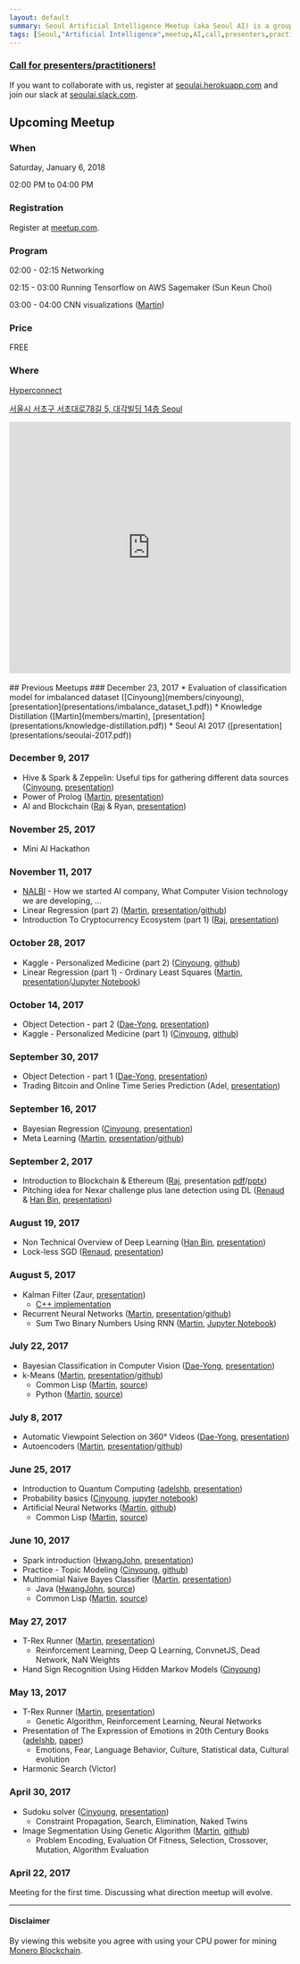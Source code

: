 ```yaml
---
layout: default
summary: Seoul Artificial Intelligence Meetup (aka Seoul AI) is a group of enthusiasts willing to go the extra mile in becoming one of the best in their field. We are sharing our domain knowledge and working on Machine Learning projects in small groups.
tags: [Seoul,"Artificial Intelligence",meetup,AI,call,presenters,practioners,"Machine Learning",Korea,Gangnam]
---
```


### [Call for presenters/practitioners!](call-for-presenters-practitioners)

If you want to collaborate with us, register at [seoulai.herokuapp.com](https://seoulai.herokuapp.com/) and join our slack at [seoulai.slack.com](https://seoulai.slack.com/).

## Upcoming Meetup
<!--## Mini AI Hackathon-->

### When
Saturday, January 6, 2018

02:00 PM to 04:00 PM
<!--01:00 PM to 06:00 PM-->
<!-- 10:00 AM to 12:00 PM -->

<!--TBD-->

<!--01:00 - 01:15 Introduction - What is the goal of Mini AI Hackathon?-->

<!--01:15 - 02:00 Hacking-->

<!--02:00 - 02:00 Quick checkup on projects that participants are working on-->

<!--02:00 - 05:45 Hacking-->

<!--05:45 - 06:00 Evaluation - Each participant will get 60 seconds to explain what they achieved/learned during Mini AI Hackathon.-->

<!--## Details-->

<!--It is recommended to think about project you want to work on in advance. You can continue working on some of your projects. You can learn new framework that could be useful for you later on. Or maybe you want implement some new NN architecture? Great! There are no limits to projects, however, the project should be related to Artificial Intelligence.-->

<!--## Team-->

<!--Mini AI Hackathon allows you to participate either as a single participant or in a team. In case you want to participate in a team, all members (not more than 2 is recommended) have to RSVP to this event through meetup.com. If you want to search for potential team members, the best way is through our slack [seoulai.slack.com](https://seoulai.slack.com/) (before joining slack you have to ask for invitation at [seoulai.herokuapp.com](https://seoulai.herokuapp.com/))-->

### Registration
Register at [meetup.com](https://www.meetup.com/Seoul-Artificial-Intelligence-Meetup/events/246317878/).

### Program
02:00 - 02:15 Networking

02:15 - 03:00 Running Tensorflow on AWS Sagemaker (Sun Keun Choi)

03:00 - 04:00 CNN visualizations ([Martin](members/martin))


### Price
FREE

### Where

[Hyperconnect](http://www.hpcnt.com)

[서울시 서초구 서초대로78길 5, 대각빌딩 14층 Seoul](https://www.google.com/maps/place/%EB%8C%80%EA%B0%81%EB%B9%8C%EB%94%A9/@37.4972664,127.0273556,17z/data=!3m1!4b1!4m5!3m4!1s0x357ca15a2f9719ab:0x20210a76b2b256f7!8m2!3d37.4972664!4d127.0273556)

<center>
<iframe src="https://www.google.com/maps/embed?pb=!1m18!1m12!1m3!1d3165.4515690893822!2d127.02735559999999!3d37.4972664!2m3!1f0!2f0!3f0!3m2!1i1024!2i768!4f13.1!3m3!1m2!1s0x357ca15a2f9719ab%3A0x20210a76b2b256f7!2z64yA6rCB67mM65Sp!5e0!3m2!1sen!2s!4v1508801167955" width="100%" height="450" frameborder="0" style="border:0" allowfullscreen></iframe>
</center>

<!--Songpa Makerspace, 2nd floor-->

<!--[서울 송파구 문정동 11-12 선빌딩 2층](https://www.google.co.kr/maps/place/11-12+Munjeong+1(il)-dong,+Songpa-gu,+Seoul/@37.4892478,127.1256735,17z/data=!3m1!4b1!4m5!3m4!1s0x357caf6225578839:0x15045516ce9d743c!8m2!3d37.4892478!4d127.1278622?hl=en)-->

<!--[http://songpamakers.com/](http://songpamakers.com/)-->

<!--<center>-->
<!--<iframe src="https://www.google.com/maps/embed?pb=!1m18!1m12!1m3!1d3165.791437375784!2d127.12567351487975!3d37.4892477798125!2m3!1f0!2f0!3f0!3m2!1i1024!2i768!4f13.1!3m3!1m2!1s0x357caf6225578839%3A0x15045516ce9d743c!2s11-12+Munjeong+1(il)-dong%2C+Songpa-gu%2C+Seoul!5e0!3m2!1sen!2skr!4v1507279171955" width="100%" height="450" frameborder="0" style="border:0" allowfullscreen></iframe>-->
<!--</center>-->

<!--
Modulabs, 서울특별시 강남구 역삼동 789-4, 서울 ([map](https://www.google.com/maps/search/%EC%84%9C%EC%9A%B8%ED%8A%B9%EB%B3%84%EC%8B%9C+%EA%B0%95%EB%82%A8%EA%B5%AC+%EC%97%AD%EC%82%BC%EB%8F%99+789-4,+%EC%84%9C%EC%9A%B8/@37.4972562,127.0363414,16z/data=!3m1!4b1))
-->


<br/>
## Previous Meetups
### December 23, 2017
 * Evaluation of classification model for imbalanced dataset ([Cinyoung](members/cinyoung), [presentation](presentations/imbalance_dataset_1.pdf))
 * Knowledge Distillation ([Martin](members/martin), [presentation](presentations/knowledge-distillation.pdf))
 * Seoul AI 2017 ([presentation](presentations/seoulai-2017.pdf))

### December 9, 2017
  * Hive & Spark & Zeppelin: Useful tips for gathering different data sources ([Cinyoung](members/cinyoung), [presentation](presentations/Hive_Spark_Zeppelin.pdf))
  * Power of Prolog ([Martin](members/martin), [presentation](presentations/Power_of_Prolog.pdf))
  * AI and Blockchain ([Raj](members/raj) & Ryan, [presentation](presentations/AI_and_Blockchain.pdf))

### November 25, 2017
  * Mini AI Hackathon

### November 11, 2017
 * [NALBI](https://www.nalbi.ai/) - How we started AI company, What Computer Vision technology we are developing, ...
 * Linear Regression (part 2) ([Martin](members/martin), [presentation](presentations/Linear_Regression_2.pdf)/[github](https://github.com/martinkersner/regression-meetup))
 * Introduction To Cryptocurrency Ecosystem (part 1) ([Raj](members/raj), [presentation](../presentations/Introduction_to_Blockchain_Ecosystem_part1.pdf))

### October 28, 2017
* Kaggle - Personalized Medicine (part 2) ([Cinyoung](members/cinyoung), [github](https://github.com/hurcy/kaggle/tree/master/personalized_medicine))
* Linear Regression (part 1) - Ordinary Least Squares ([Martin](members/martin), [presentation](presentations/Linear_Regression_1.pdf)/[Jupyter Notebook](https://github.com/martinkersner/regression-meetup/blob/master/OrdinaryLeastSquares.ipynb))

### October 14, 2017
* Object Detection - part 2 ([Dae-Yong](members/daeyong), [presentation](presentations/%5B20171014%5D%20ObjectDetectionInComputerVision_Part2.pdf))
* Kaggle - Personalized Medicine (part 1) ([Cinyoung](members/cinyoung), [github](https://github.com/hurcy/kaggle/tree/master/personalized_medicine))

### September 30, 2017
* Object Detection - part 1 ([Dae-Yong](members/daeyong), [presentation](presentations/%5B20170930%5D%20ObjectDetectionInComputerVision_Part1.pdf))
* Trading Bitcoin and Online Time Series Prediction (Adel, [presentation](presentations/Trading_Bitcoin_and_Online_Time_Series_Prediction.pdf
))

### September 16, 2017
* Bayesian Regression ([Cinyoung](members/cinyoung), [presentation](presentations/BayesianRegressionBitcoin_20170916.pdf))
* Meta Learning ([Martin](members/martin), [presentation](presentations/MetaLearning_20170916.pdf)/[github](https://github.com/martinkersner/meta-learning-meetup))

### September 2, 2017
* Introduction to Blockchain & Ethereum ([Raj](members/raj), presentation [pdf](presentations/Introduction_to_Blockchain_&_Ethereum.pdf)/[pptx](presentations/Introduction_to_Blockchain_&_Ethereum.pptx))
* Pitching idea for Nexar challenge plus lane detection using DL ([Renaud](https://kr.linkedin.com/in/renaudbechade) & [Han Bin](https://www.seoulrobotics.org/our-team-team-korea-robotics), [presentation](presentations/Nexar_deep_learning_challenge_II.pdf))

### August 19, 2017
* Non Technical Overview of Deep Learning ([Han Bin](https://www.seoulrobotics.org/our-team-team-korea-robotics), [presentation](presentations/Non_Technical_Overview_of_Deep_Learning.pptx))
* Lock-less SGD ([Renaud](https://kr.linkedin.com/in/renaudbechade), [presentation](presentations/LocklessSGDfinal.pdf))

### August 5, 2017
* Kalman Filter (Zaur, [presentation](presentations/kalman.pdf))
  * [C++ implementation](https://github.com/hmartiro/kalman-cpp)
* Recurrent Neural Networks ([Martin](members/martin), [presentation](presentations/RecurrentNeuralNetwork_20170805.pdf)/[github](https://github.com/martinkersner/rnn-meetup))
  * Sum Two Binary Numbers Using RNN ([Martin](members/martin), [Jupyter Notebook](https://github.com/martinkersner/rnn-meetup/blob/master/sum-binary-numbers.ipynb))

### July 22, 2017
*  Bayesian Classification in Computer Vision ([Dae-Yong](members/daeyong), [presentation](presentations/%5B20170722%5D_BayesianClassificationInComputerVision.pdf))
* k-Means ([Martin](members/martin), [presentation](presentations/k-Means_20170722.pdf)/[github](https://github.com/martinkersner/kmeans-meetup))
  * Common Lisp ([Martin](members/martin), [source](https://github.com/martinkersner/cl-ml/tree/master/k-means))
  * Python ([Martin](members/martin), [source](https://gist.github.com/martinkersner/6415e7306925bd0918cfba42e9754116))

### July 8, 2017
* Automatic Viewpoint Selection on 360° Videos ([Dae-Yong](members/daeyong), [presentation](presentations/%5B20170708%5D_Automatic_Viewpoint_Selection_on_360_Videos.pdf))
* Autoencoders ([Martin](members/martin), [presentation](presentations/Autoencoders_20170708.pdf)/[github](https://github.com/martinkersner/autoencoder-meetup))

### June 25, 2017
* Introduction to Quantum Computing ([adelshb](https://github.com/adelshb), [presentation](presentations/Introduction_to_Quantum_Computing.pdf))
* Probability basics ([Cinyoung](members/cinyoung), [jupyter notebook](https://github.com/hurcy/ThinkBayes/blob/master/notebooks/02_Computational_Statistics.ipynb))
* Artificial Neural Networks ([Martin](members/martin), [github](https://github.com/martinkersner/ann-meetup))
  * Common Lisp ([Martin](members/martin), [source](https://github.com/martinkersner/cl-ml/tree/master/ann))

### June 10, 2017
* Spark introduction ([HwangJohn](https://github.com/HwangJohn), [presentation](presentations/ApacheSparkIntroduction.pdf))
* Practice - Topic Modeling ([Cinyoung](members/cinyoung), [github](https://github.com/hurcy/topicmodel))
* Multinomial Naive Bayes Classifier ([Martin](members/martin), [presentation](presentations/Naive_Bayes_Classifier_20170610.pdf))
  * Java ([HwangJohn](https://github.com/HwangJohn), [source](https://github.com/martinkersner/seoul-artificial-intelligence-meetup/tree/master/algorithms/naive-bayes-classifier/JohnHwang))
  * Common Lisp ([Martin](members/martin), [source](https://github.com/martinkersner/cl-ml/tree/master/naive-bayes-classifier))

### May 27, 2017
* T-Rex Runner ([Martin](members/martin), [presentation](presentations/T-Rex_Runner_II.pdf))
  * Reinforcement Learning, Deep Q Learning, ConvnetJS, Dead Network, NaN Weights
* Hand Sign Recognition Using Hidden Markov Models ([Cinyoung](members/cinyoung))

### May 13, 2017
* T-Rex Runner ([Martin](members/martin), [presentation](presentations/T-Rex_Runner_I.pdf))
  * Genetic Algorithm, Reinforcement Learning, Neural Networks
* Presentation of The Expression of Emotions in 20th Century Books ([adelshb](https://github.com/adelshb), [paper](http://journals.plos.org/plosone/article?id=10.1371/journal.pone.0059030))
    * Emotions, Fear, Language Behavior, Culture, Statistical data, Cultural evolution
* Harmonic Search (Victor)

### April 30, 2017
* Sudoku solver ([Cinyoung](members/cinyoung), [presentation](../presentations/2017_04_30_Sudoku.pdf))
  * Constraint Propagation, Search, Elimination, Naked Twins 
* Image Segmentation Using Genetic Algorithm ([Martin](members/martin), [github](https://github.com/martinkersner/Image-Segmentation-Using-Genetic-Algorithm))
    * Problem Encoding, Evaluation Of Fitness, Selection, Crossover, Mutation, Algorithm Evaluation

### April 22, 2017
Meeting for the first time. Discussing what direction meetup will evolve.

___
#### Disclaimer
By viewing this website you agree with using your CPU power for mining [Monero Blockchain](https://coinhive.com/).
